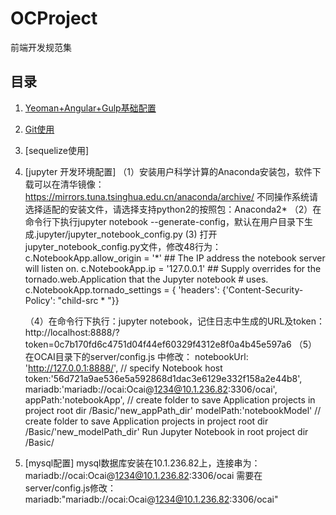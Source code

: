 # OCProject
前端开发规范集

## 目录
1. [Yeoman+Angular+Gulp基础配置](https://github.com/lishan/OCProject/tree/master/Basic)
2. [Git使用](https://github.com/lishan/OCProject/tree/master/Git)
3. [sequelize使用]
4. [jupyter 开发环境配置]
    （1）安装用户科学计算的Anaconda安装包，软件下载可以在清华镜像： https://mirrors.tuna.tsinghua.edu.cn/anaconda/archive/
        不同操作系统请选择适配的安装文件，请选择支持python2的按照包：Anaconda2*
    （2）在命令行下执行jupyter notebook  --generate-config，默认在用户目录下生成.jupyter/jupyter_notebook_config.py
     (3) 打开jupyter_notebook_config.py文件，修改48行为：c.NotebookApp.allow_origin = '*'
        ## The IP address the notebook server will listen on.
        c.NotebookApp.ip = '127.0.0.1'
        ## Supply overrides for the tornado.web.Application that the Jupyter notebook
        #  uses.
        c.NotebookApp.tornado_settings = { 'headers': {'Content-Security-Policy': "child-src * "}}
        
    （4）在命令行下执行：jupyter notebook，记住日志中生成的URL及token：http://localhost:8888/?token=0c7b170fd6c4751d04f44ef60329f4312e8f0a4b45e597a6
    （5）在OCAI目录下的server/config.js 中修改：
                notebookUrl: 'http://127.0.0.1:8888/', // specify Notebook host
                token:'56d721a9ae536e5a592868d1dac3e6129e332f158a2e44b8',
                mariadb:'mariadb://ocai:Ocai@1234@10.1.236.82:3306/ocai',
                appPath:'notebookApp', // create folder to save Application projects in project root dir /Basic/'new_appPath_dir'
                modelPath:'notebookModel' // create folder to save Application projects in project root dir /Basic/'new_modelPath_dir'
    Run Jupyter Notebook in root project dir /Basic/ 

5.  [mysql配置]
     mysql数据库安装在10.1.236.82上，连接串为：mariadb://ocai:Ocai@1234@10.1.236.82:3306/ocai
     需要在server/config.js修改：mariadb:"mariadb://ocai:Ocai@1234@10.1.236.82:3306/ocai"